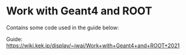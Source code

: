 # Work with Geant4 and ROOT

Contains some code used in the guide below:

Guide: <https://wiki.kek.jp/display/~iwai/Work+with+Geant4+and+ROOT+2021>
